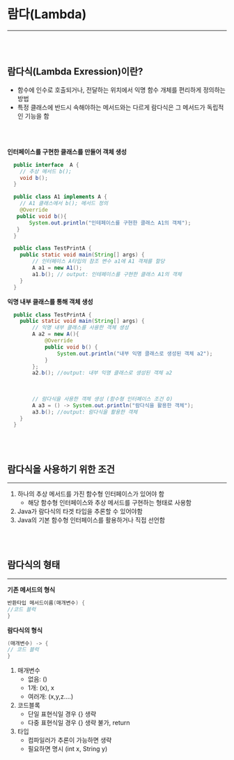 # **람다(Lambda)**

---
<br> </br>

## **람다식(Lambda Exression)이란?**
* 함수에 인수로 호출되거나, 전달하는 위치에서 익명 함수 개체를 편리하게 정의하는 방법
* 특정 클래스에 반드시 속해야하는 메서드와는 다르게 람다식은 그 메서드가 독립적인 기능을 함

<br></br>

**인터페이스를 구현한 클래스를 만들어 객체 생성**
```java
  public interface  A {
    // 추상 메서드 b();
    void b(); 
  }
```
```java
  public class A1 implements A {
    // A1 클래스에서 b(); 메서드 정의
    @Override
   public void b(){
       System.out.println("인테페이스를 구현한 클래스 A1의 객체");
   }
  }
```
```java
  public class TestPrintA {
    public static void main(String[] args) {
        // 인터페이스 A타입의 참조 변수 a1에 A1 객체를 할당
        A a1 = new A1();
        a1.b(); // output: 인테페이스를 구현한 클래스 A1의 객체
    }
  }
```

**익명 내부 클래스를 통해 객체 생성**
```java
  public class TestPrintA {
    public static void main(String[] args) {
        // 익명 내부 클래스를 사용한 객체 생성
        A a2 = new A(){
            @Override
            public void b() {
                System.out.println("내부 익명 클래스로 생성된 객체 a2");
            }
        };
        a2.b(); //output: 내부 익명 클래스로 생성된 객체 a2
        
        
        
        // 람다식을 사용한 객체 생성 (함수형 인터페이스 조건 O)
        A a3 = () -> System.out.println("람다식을 활용한 객체");
        a3.b(); //output: 람다식을 활용한 객체
    }
  }
```
<br></br>

## **람다식을 사용하기 위한 조건**

---
1. 하나의 추상 메서드를 가진 함수형 인터페이스가 있어야 함
   * 해당 함수형 인터페이스와 추상 메서드를 구현하는 형태로 사용함
2. Java가 람다식의 타겟 타입을 추론할 수 있어야함
3. Java의 기본 함수형 인터페이스를 활용하거나 직접 선언함

<br></br>

## **람다식의 형태**

---
**기존 메서드의 형식**
```java
반환타입 메서드이름(매개변수) {
//코드 블럭
}
```
**람다식의 형식**
```java
(매개변수) -> {
// 코드 블럭
}
```
1. 매개변수
   * 없음: ()
   * 1개: (x), x
   * 여러개: (x,y,z....)
2. 코드블록
   * 단일 표현식일 경우 {}  생략
   * 다중 표현식일 경우 {} 생략 불가, return
3. 타입
   * 컴파일러가 추론이 가능하면 생략
   * 필요하면 명시 (int x, String y)
